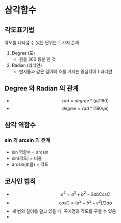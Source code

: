 # 삼각함수 

## 각도표기법 

각도를 나타낼 수 있는 단위는 두가지 존재

1. Degree (도)
   - 원을 360 등분 한 것
2. Radian (라디안)
   - 반지름과 같은 길이의 호를 가지는 중심각이 1 라디안 

## Degree 와 Radian 의 관계

- $$rad = degree * (pi / 180)$$
- $$degree = rad * (180 / pi)$$

## 삼각 역함수 

### sin 과 arcsin 의 관계

- sin 역함수 = arcsin
- sin(각도) = 비율
- arcsin(비율) = 각도

## 코사인 법칙
- $$c^2  = a^2 + b^2 -2abCosC$$
- $$cosC = (a^2 + b^2 - c^2) / 2ab$$
- 세 변의 길이를 알고 있을 때, 꼭지점의 각도를 구할 수 있음
- 